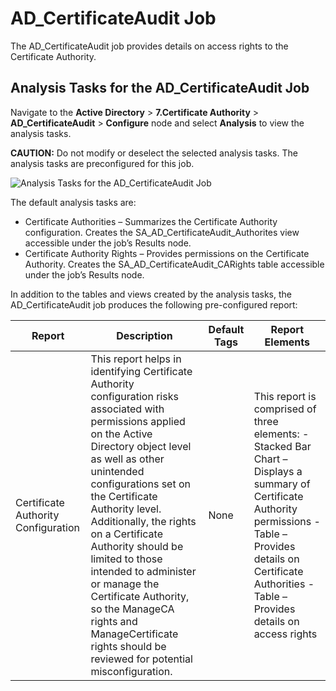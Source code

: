 # AD_CertificateAudit Job

The AD_CertificateAudit job provides details on access rights to the Certificate Authority.

## Analysis Tasks for the AD_CertificateAudit Job

Navigate to the **Active Directory** > **7.Certificate Authority** > **AD_CertificateAudit** >
**Configure** node and select **Analysis** to view the analysis tasks.

**CAUTION:** Do not modify or deselect the selected analysis tasks. The analysis tasks are
preconfigured for this job.

![Analysis Tasks for the AD_CertificateAudit Job](/img/product_docs/accessanalyzer/solutions/activedirectory/certificateauthority/certificateauditanalysis.webp)

The default analysis tasks are:

- Certificate Authorities – Summarizes the Certificate Authority configuration. Creates the
  SA_AD_CertificateAudit_Authorites view accessible under the job’s Results node.
- Certificate Authority Rights – Provides permissions on the Certificate Authority. Creates the
  SA_AD_CertificateAudit_CARights table accessible under the job’s Results node.

In addition to the tables and views created by the analysis tasks, the AD_CertificateAudit job
produces the following pre-configured report:

| Report                              | Description                                                                                                                                                                                                                                                                                                                                                                                                                                                                              | Default Tags | Report Elements                                                                                                                                                                                                             |
| ----------------------------------- | ---------------------------------------------------------------------------------------------------------------------------------------------------------------------------------------------------------------------------------------------------------------------------------------------------------------------------------------------------------------------------------------------------------------------------------------------------------------------------------------- | ------------ | --------------------------------------------------------------------------------------------------------------------------------------------------------------------------------------------------------------------------- |
| Certificate Authority Configuration | This report helps in identifying Certificate Authority configuration risks associated with permissions applied on the Active Directory object level as well as other unintended configurations set on the Certificate Authority level. Additionally, the rights on a Certificate Authority should be limited to those intended to administer or manage the Certificate Authority, so the ManageCA rights and ManageCertificate rights should be reviewed for potential misconfiguration. | None         | This report is comprised of three elements: - Stacked Bar Chart – Displays a summary of Certificate Authority permissions - Table – Provides details on Certificate Authorities - Table – Provides details on access rights |
